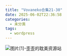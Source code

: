 ```yaml
---
title: "Vovaneko合集21-30"
date: 2025-06-02T22:36:58
categories:
  - 未分类
tags:
  - wordpress
---
```


![图片[1]-歪歪的耽美资源站](/images/vovaneko%e5%90%88%e9%9b%8621-30-0.jpg)
